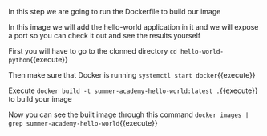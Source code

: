 In this step we are going to run the Dockerfile to build our image

In this image we will add the hello-world application in it and we will expose a port so you can check it out and see the results yourself

First you will have to go to the clonned directory `cd hello-world-python`{{execute}}

Then make sure that Docker is running `systemctl start docker`{{execute}}

Execute `docker build -t summer-academy-hello-world:latest .`{{execute}} to build your image

Now you can see the built image through this command `docker images | grep summer-academy-hello-world`{{execute}}